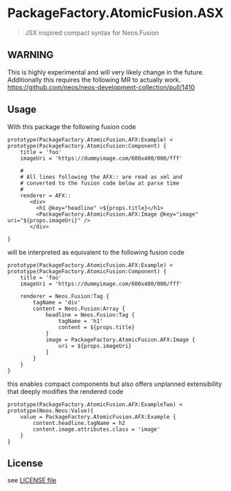 # PackageFactory.AtomicFusion.ASX

> JSX inspired compact syntax for Neos.Fusion

## WARNING

This is highly experimental and will very likely change in the future. 
Additionally this requires the following MR to actually work. 
https://github.com/neos/neos-development-collection/pull/1410

## Usage

With this package the following fusion code

```
prototype(PackageFactory.AtomicFusion.AFX:Example) < prototype(PackageFactory.AtomicFusion:Component) {
    title = 'foo'
    imageUri = 'https://dummyimage.com/600x400/000/fff'
    
    #
    # All lines following the AFX:: are read as xml and 
    # converted to the fusion code below at parse time
    # 
    renderer = AFX::
       <div>
         <h1 @key="headline" >${props.title}</h1>
         <PackageFactory.AtomicFusion.AFX:Image @key="image" uri="${props.imageUri}" />
       </div>

}
```

will be interpreted as equivalent to the following fusion code

```
prototype(PackageFactory.AtomicFusion.AFX:Example) < prototype(PackageFactory.AtomicFusion:Component) {
    title = 'foo'
    imageUri = 'https://dummyimage.com/600x400/000/fff'
    
    renderer = Neos.Fusion:Tag {
        tagName = 'div'
        content = Neos.Fusion:Array {
            headline = Neos.Fusion:Tag {
                tagName = 'h1'
                content = ${props.title}
            }
            image = PackageFactory.AtomicFusion.AFX:Image {
                uri = ${props.imageUri}
            }
        }
    }
}
```

this enables compact components but also offers unplanned extensibility that deeply modifies the rendered code 

```
prototype(PackageFactory.AtomicFusion.AFX:ExampleTwo) <  prototype(Neos.Neos:Value){
    value = PackageFactory.AtomicFusion.AFX:Example {
        content.headline.tagName = h2
        content.image.attributes.class = 'image'
    }
} 
```

## License

see [LICENSE file](LICENSE)
